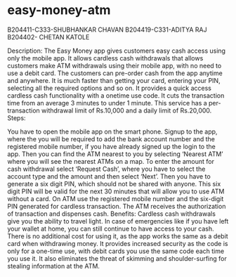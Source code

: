 # easy-money-atm

B204411-C333-SHUBHANKAR CHAVAN 
B204419-C331-ADITYA RAJ 
B204402- CHETAN KATOLE

Description: The Easy Money app gives customers easy cash access using only the mobile app. It allows cardless cash withdrawals that allows customers make ATM withdrawals using their mobile app, with no need to use a debit card. The customers can pre-order cash from the app anytime and anywhere. It is much faster than getting your card, entering your PIN, selecting all the required options and so on. It provides a quick access cardless cash functionality with a onetime use code. It cuts the transaction time from an average 3 minutes to under 1 minute. This service has a per-transaction withdrawal limit of Rs.10,000 and a daily limit of Rs.20,000. Steps:

You have to open the mobile app on the smart phone.
Signup to the app, where the you will be required to add the bank account number and the registered mobile number, if you have already signed up the login to the app.
Then you can find the ATM nearest to you by selecting ‘Nearest ATM’ where you will see the nearest ATMs on a map.
To enter the amount for cash withdrawal select ‘Request Cash’, where you have to select the account type and the amount and then select ‘Next’.
Then you have to generate a six digit PIN, which should not be shared with anyone. This six digit PIN will be valid for the next 30 minutes that will allow you to use ATM without a card.
On ATM use the registered mobile number and the six-digit PIN generated for cardless transaction.
The ATM receives the authorization of transaction and dispenses cash. Benefits:
Cardless cash withdrawals give you the ability to travel light.
In case of emergencies like if you have left your wallet at home, you can still continue to have access to your cash.
There is no additional cost for using it, as the app works the same as a debit card when withdrawing money.
It provides increased security as the code is only for a one-time use, with debit cards you use the same code each time you use it.
It also eliminates the threat of skimming and shoulder-surfing for stealing information at the ATM.
